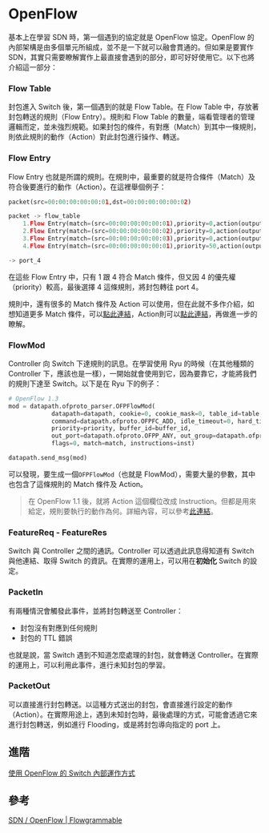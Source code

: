 # OpenFlow

基本上在學習 SDN 時，第一個遇到的協定就是 OpenFlow 協定。OpenFlow 的內部架構是由多個單元所組成，並不是一下就可以融會貫通的。但如果是要實作 SDN，其實只需要瞭解實作上最直接會遇到的部分，即可好好使用它。以下也將介紹這一部分：

 
### Flow Table

封包進入 Switch 後，第一個遇到的就是 Flow Table。在 Flow Table 中，存放著封包轉送的規則（Flow Entry）。規則和 Flow Table 的數量，端看管理者的管理邏輯而定，並未強烈規範。如果封包的條件，有對應（Match）到其中一條規則，則依此規則的動作（Action）對此封包進行操作、轉送。

### Flow Entry

Flow Entry 也就是所謂的規則。在規則中，最重要的就是符合條件（Match）及符合後要進行的動作（Action）。在這裡舉個例子：

```python
packet(src=00:00:00:00:00:01,dst=00:00:00:00:00:02)

packet -> flow_table
	1.Flow Entry(match=(src=00:00:00:00:00:01),priority=0,action(output=port_1))
	2.Flow Entry(match=(src=00:00:00:00:00:02),priority=0,action(output=port_2))
	3.Flow Entry(match=(src=00:00:00:00:00:03),priority=0,action(output=port_3))
	4.Flow Entry(match=(src=00:00:00:00:00:01),priority=50,action(output=port_4))

-> port_4
```

在這些 Flow Entry 中，只有 1 跟 4 符合 Match 條件，但又因 4 的優先權（priority）較高，最後選擇 4 這條規則，將封包轉往 port 4。

規則中，還有很多的 Match 條件及 Action 可以使用，但在此就不多作介紹，如想知道更多 Match 條件，可以[點此連結](http://flowgrammable.org/sdn/openflow/classifiers/)，Action則可以[點此連結](http://flowgrammable.org/sdn/openflow/message-layer/action/)，再做進一步的瞭解。
### FlowMod

Controller 向 Switch 下達規則的訊息。在學習使用 Ryu 的時候（在其他種類的 Controller 下，應該也是一樣），一開始就會使用到它，因為要靠它，才能將我們的規則下達至 Switch。以下是在 Ryu 下的例子：

```python
# OpenFlow 1.3
mod = datapath.ofproto_parser.OFPFlowMod(
			datapath=datapath, cookie=0, cookie_mask=0, table_id=table,
			command=datapath.ofproto.OFPFC_ADD, idle_timeout=0, hard_timeout=0,
			priority=priority, buffer_id=buffer_id,
			out_port=datapath.ofproto.OFPP_ANY, out_group=datapath.ofproto.OFPG_ANY,
			flags=0, match=match, instructions=inst)

datapath.send_msg(mod)
```

可以發現，要生成一個```OFPFlowMod```（也就是 FlowMod），需要大量的參數，其中也包含了這條規則的 Match 條件及 Action。

> 在 OpenFlow 1.1 後，就將 Action 這個欄位改成 Instruction。但都是用來給定，規則要執行的動作為何。詳細內容，可以參考[此連結](http://flowgrammable.org/sdn/openflow/message-layer/instruction/)。

### FeatureReq - FeatureRes

Switch 與 Controller 之間的通訊。Controller 可以透過此訊息得知道有 Switch 與他連結、取得 Switch 的資訊。在實際的運用上，可以用在**初始化** Switch 的設定。

### PacketIn

有兩種情況會觸發此事件，並將封包轉送至 Controller：

* 封包沒有對應到任何規則
* 封包的 TTL 錯誤

也就是說，當 Switch 遇到不知道怎麼處理的封包，就會轉送 Controller。在實際的運用上，可以利用此事件，進行未知封包的學習。

### PacketOut

可以直接進行封包轉送。以這種方式送出的封包，會直接進行設定的動作（Action）。在實際用途上，遇到未知封包時，最後處理的方式，可能會透過它來進行封包轉送，例如進行 Flooding，或是將封包導向指定的 port 上。

## 進階

[使用 OpenFlow 的 Switch 內部運作方式](https://github.com/OSE-Lab/Learning-SDN/tree/master/Protocols/OpenFlow/OpenFlowInSwitch)

## 參考

[SDN / OpenFlow | Flowgrammable](http://flowgrammable.org/sdn/openflow/)
